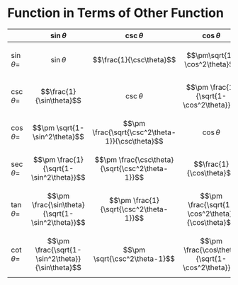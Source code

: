 # Function in Terms of Other Function

| | $\sin\theta$ | $\csc\theta$ | $\cos\theta$ | $\sec\theta$ | $\tan\theta$ | $\cot\theta$ |
|--|--|--|--|--|--|--|
| $\sin\theta =$ | $$\sin\theta$$ | $$\frac{1}{\csc\theta}$$ | $$\pm\sqrt{1-\cos^2\theta}$$ | $$\pm \frac{\sqrt{\sec^2\theta-1}}{\sec\theta}$$ | $$\pm \frac{\tan\theta}{\sqrt{1+\tan^2\theta}}$$ | $$\pm \frac{1}{\sqrt{1+\cot^2\theta}}$$ |
| $\csc\theta =$ | $$\frac{1}{\sin\theta}$$ | $$\csc\theta$$ | $$\pm \frac{1}{\sqrt{1-\cos^2\theta}}$$ | $$\pm \frac{\sec\theta}{\sqrt{\sec^2\theta-1}}$$ | $$\pm \frac{\sqrt{1+\tan^2\theta}}{\tan\theta}$$ | $$\pm \sqrt{1+\cot^2\theta}$$ |
| $\cos\theta =$ | $$\pm \sqrt{1-\sin^2\theta}$$ | $$\pm \frac{\sqrt{\csc^2\theta-1}}{\csc\theta}$$ | $$\cos\theta$$ | $$\frac{1}{\sec\theta}$$ | $$\pm \frac{1}{\sqrt{1+\tan^2\theta}}$$ | $$\pm \frac{\cot\theta}{\sqrt{1+\cot^2\theta}}$$ |
| $\sec\theta =$ | $$\pm \frac{1}{\sqrt{1-\sin^2\theta}}$$ | $$\pm \frac{\csc\theta}{\sqrt{\csc^2\theta-1}}$$ | $$\frac{1}{\cos\theta}$$ | $$\sec\theta$$ | $$\pm \sqrt{1+\tan^2\theta}$$ | $$\pm \frac{\sqrt{1+\cot^2\theta}}{\cot\theta}$$ |
| $\tan\theta =$ | $$\pm \frac{\sin\theta}{\sqrt{1-\sin^2\theta}}$$ | $$\pm \frac{1}{\sqrt{\csc^2\theta-1}}$$ | $$\pm \frac{\sqrt{1-\cos^2\theta}}{\cos\theta}$$ | $$\pm \sqrt{\sec^2\theta-1}$$ | $$\tan\theta$$ | $$\frac{1}{\cot\theta}$$ |
| $\cot\theta =$ | $$\pm \frac{\sqrt{1-\sin^2\theta}}{\sin\theta}$$ | $$\pm \sqrt{\csc^2\theta-1}$$ | $$\pm \frac{\cos\theta}{\sqrt{1-\cos^2\theta}}$$ | $$\pm \frac{1}{\sqrt{\sec^2\theta-1}}$$ | $$\frac{1}{\tan\theta}$$ | $$\cot\theta$$ |
